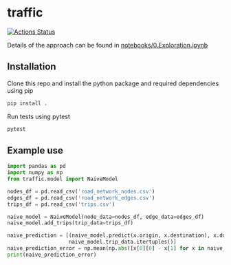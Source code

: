 # traffic

[![Actions Status](https://github.com/jimparr19/traffic/workflows/Python%20package/badge.svg)](https://github.com/jimparr19/traffic/actions)

Details of the approach can be found in [notebooks/0.Exploration.ipynb](./notebooks/0.Exploration.ipynb)

## Installation 

Clone this repo and install the python package and required dependencies using pip

```bash
pip install .
```

Run tests using pytest

```bash
pytest
```

## Example use

```python
import pandas as pd
import numpy as np
from traffic.model import NaiveModel

nodes_df = pd.read_csv('road_network_nodes.csv')
edges_df = pd.read_csv('road_network_edges.csv')
trips_df = pd.read_csv('trips.csv')

naive_model = NaiveModel(node_data=nodes_df, edge_data=edges_df)
naive_model.add_trips(trip_data=trips_df)

naive_prediction = [(naive_model.predict(x.origin, x.destination), x.duration) for x in
                    naive_model.trip_data.itertuples()]
naive_prediction_error = np.mean(np.abs([x[0][0] - x[1] for x in naive_prediction]))
print(naive_prediction_error)
```